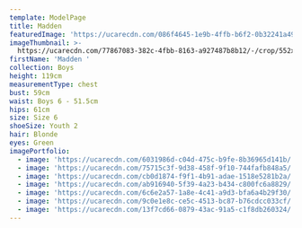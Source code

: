 ```yaml
---
template: ModelPage
title: Madden
featuredImage: 'https://ucarecdn.com/086f4645-1e9b-4ffb-b6f2-0b32241a4999/'
imageThumbnail: >-
  https://ucarecdn.com/77867083-382c-4fbb-8163-a927487b8b12/-/crop/552x720/388,328/-/preview/
firstName: 'Madden '
collection: Boys
height: 119cm
measurementType: chest
bust: 59cm
waist: Boys 6 - 51.5cm
hips: 61cm
size: Size 6
shoeSize: Youth 2
hair: Blonde
eyes: Green
imagePortfolio:
  - image: 'https://ucarecdn.com/6031986d-c04d-475c-b9fe-8b36965d141b/'
  - image: 'https://ucarecdn.com/75715c3f-9d38-458f-9f10-744fafb848a5/'
  - image: 'https://ucarecdn.com/cb0d1874-f9f1-4b91-adae-1518e5281b2a/'
  - image: 'https://ucarecdn.com/ab916940-5f39-4a23-b434-c800fc6a8829/'
  - image: 'https://ucarecdn.com/6c6e2a57-1a8e-4c41-a9d3-bfa6a4b29f30/'
  - image: 'https://ucarecdn.com/9c0e1e8c-ce5c-4513-bc87-b76cdcc033cf/'
  - image: 'https://ucarecdn.com/13f7cd66-0879-43ac-91a5-c1f8db260324/'
---
```


